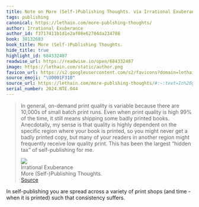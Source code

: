 ```yaml
---
title: Note on More (Self-)Publishing Thoughts. via Irrational Exuberance
tags: publishing
canonical: https://lethain.com/more-publshing-thoughts/
author: Irrational Exuberance
author_id: f3717411b1d1e2af08e62704da234788
book: 38132683
book_title: More (Self-)Publishing Thoughts.
hide_title: true
highlight_id: 684332407
readwise_url: https://readwise.io/open/684332407
image: https://lethain.com/static/author.png
favicon_url: https://s2.googleusercontent.com/s2/favicons?domain=lethain.com
source_emoji: "\U0001F310"
source_url: https://lethain.com/more-publshing-thoughts/#:~:text=In%20general%2C%20on-demand,self-publishing%20for%20me.
serial_number: 2024.NTE.044
---
```

> In general, on-demand print quality is variable because there are 10,000s of small batch print runs. Even when print quality is high 99% of the time, it still means shipping some badly printed books. Anecdotally, my sense is that quality is highly dependent on the specific region where your book is printed, so you might never get a badly printed copy, but many of your readers in another region might frequently receive low quality print. This has been the largest “hidden tax” of self-publishing for me.
> <div class="quoteback-footer"><div class="quoteback-avatar"><img class="mini-favicon" src="https://s2.googleusercontent.com/s2/favicons?domain=lethain.com"></div><div class="quoteback-metadata"><div class="metadata-inner"><span style="display:none">FROM:</span><div aria-label="Irrational Exuberance" class="quoteback-author"> Irrational Exuberance</div><div aria-label="More (Self-)Publishing Thoughts." class="quoteback-title"> More (Self-)Publishing Thoughts.</div></div></div><div class="quoteback-backlink"><a target="_blank" aria-label="go to the full text of this quotation" rel="noopener" href="https://lethain.com/more-publshing-thoughts/#:~:text=In%20general%2C%20on-demand,self-publishing%20for%20me." class="quoteback-arrow"> Source</a></div></div>

In self-publishing you are spread across a variety of print shops (and time - when it is printed) such that consistency suffers.